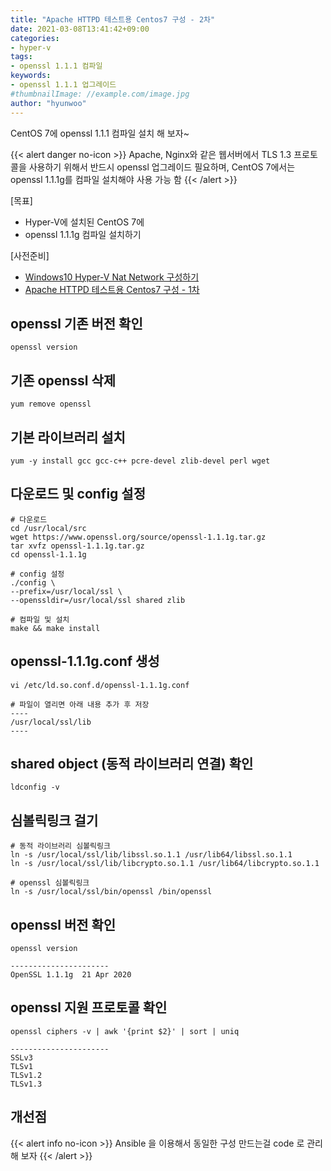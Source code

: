 ```yaml
---
title: "Apache HTTPD 테스트용 Centos7 구성 - 2차"
date: 2021-03-08T13:41:42+09:00
categories:
- hyper-v
tags:
- openssl 1.1.1 컴파일
keywords:
- openssl 1.1.1 업그레이드
#thumbnailImage: //example.com/image.jpg
author: "hyunwoo"
---
```


CentOS 7에 openssl 1.1.1 컴파일 설치 해 보자~
<!--more-->

{{< alert danger no-icon >}}
Apache, Nginx와 같은 웹서버에서 TLS 1.3 프로토콜을 사용하기 위해서 반드시 openssl 업그레이드 필요하며, CentOS 7에서는 openssl 1.1.1g를 컴파일 설치해야 사용 가능 함
{{< /alert >}}


[목표]
- Hyper-V에 설치된 CentOS 7에
- openssl 1.1.1g 컴파일 설치하기

[사전준비]
- [Windows10 Hyper-V Nat Network 구성하기](/2021/03/windows10-hyper-v-nat-network-%EA%B5%AC%EC%84%B1%ED%95%98%EA%B8%B0/)
- [Apache HTTPD 테스트용 Centos7 구성 - 1차](/2021/03/apache-httpd-%ED%85%8C%EC%8A%A4%ED%8A%B8%EC%9A%A9-centos7-%EA%B5%AC%EC%84%B1-1%EC%B0%A8/)

## openssl 기존 버전 확인

```
openssl version
```

## 기존 openssl 삭제

```
yum remove openssl
```

## 기본 라이브러리 설치

```
yum -y install gcc gcc-c++ pcre-devel zlib-devel perl wget
```

## 다운로드 및 config 설정

```
# 다운로드
cd /usr/local/src
wget https://www.openssl.org/source/openssl-1.1.1g.tar.gz
tar xvfz openssl-1.1.1g.tar.gz
cd openssl-1.1.1g

# config 설정
./config \
--prefix=/usr/local/ssl \
--openssldir=/usr/local/ssl shared zlib

# 컴파일 및 설치
make && make install
```

## openssl-1.1.1g.conf 생성

```
vi /etc/ld.so.conf.d/openssl-1.1.1g.conf

# 파일이 열리면 아래 내용 추가 후 저장
----
/usr/local/ssl/lib
----
```

## shared object (동적 라이브러리 연결) 확인

```
ldconfig -v
```

## 심볼릭링크 걸기

```
# 동적 라이브러리 심볼릭링크
ln -s /usr/local/ssl/lib/libssl.so.1.1 /usr/lib64/libssl.so.1.1
ln -s /usr/local/ssl/lib/libcrypto.so.1.1 /usr/lib64/libcrypto.so.1.1

# openssl 심볼릭링크
ln -s /usr/local/ssl/bin/openssl /bin/openssl
```

## openssl 버전 확인

```
openssl version

----------------------
OpenSSL 1.1.1g  21 Apr 2020
```

## openssl 지원 프로토콜 확인

```
openssl ciphers -v | awk '{print $2}' | sort | uniq

----------------------
SSLv3
TLSv1
TLSv1.2
TLSv1.3
```

## 개선점

{{< alert info no-icon >}}
 Ansible 을 이용해서 동일한 구성 만드는걸 code 로 관리해 보자
{{< /alert >}}